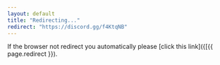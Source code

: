 ```yaml
---
layout: default
title: "Redirecting..."
redirect: "https://discord.gg/f4KtqNB"
---
```

If the browser not redirect you automatically please [click this link]({[{{ page.redirect }}).